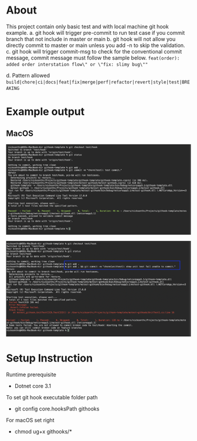 
# About
This project contain only basic test and with local machine git hook example.
a. git hook will trigger pre-commit to run test case if you commit branch that not include in master or main
b. git hook will not allow you directly commit to master or main unless you add -n to skip the validation.
c. git hook will trigger commit-msg to check for the conventional commit message, commit message must follow the sample below.
`
feat(order): added order interstation flow\" or \"fix: slimy bug\""
`

d. Pattern allowed
`
build|chore|ci|docs|feat|fix|merge|perf|refactor|revert|style|test|BREAKING
`


# Example output 
## MacOS
![Success](MACOS_COMMIT_SUCCESS.png)

![Fail](MACOS_COMMIT_FAIL.png)


# Setup Instruction
Runtime prerequisite
- Dotnet core 3.1

To set git hook executable folder path
- git config core.hooksPath githooks

For macOS set right
- chmod ug+x githooks/*



